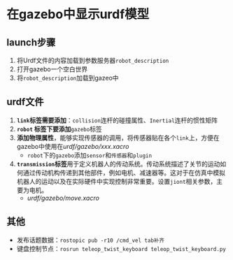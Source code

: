 # 在gazebo中显示urdf模型

## launch步骤
1. 将Urdf文件的内容加载到参数服务器`robot_description`
2. 打开gazebo一个空白世界
3. 将`robot_description`加载到gazeo中


## urdf文件
1. **`link`标签需要添加**：`collision`连杆的碰撞属性、`Inertial`连杆的惯性矩阵
2. **`robot` 标签下要添加**`gazebo`标签
3. **添加物理属性**，能够实现传感器的调用，将传感器贴在各个`link`上，方便在gazebo中使用在*urdf/gazebo/xxx.xacro*
   - `robot`下的`gazebo`添加`sensor`和`传感器`和`plugin`
4. **`transmission`标签**用于定义机器人的传动系统。传动系统描述了关节的运动如何通过传动机构传递到其他部件，例如电机、减速器等。这对于在仿真中模拟机器人的运动以及在实际硬件中实现控制非常重要。设置`jiont`相关参数，主要为电机。
   - *urdf/gazebo/move.xacro*

## 其他
- 发布话题数据：`rostopic pub -r10 /cmd_vel tab补齐` 
- 键盘控制节点：`rosrun teleop_twist_keyboard teleop_twist_keyboard.py`